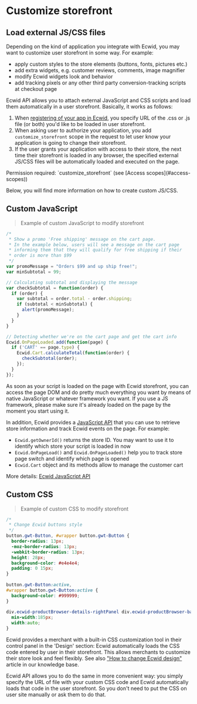 # Customize storefront

## Load external JS/CSS files

Depending on the kind of application you integrate with Ecwid, you may want to customize user storefront in some way. For example:

* apply custom styles to the store elements (buttons, fonts, pictures etc.)
* add extra widgets, e.g. customer reviews, comments, image magnifier
* modify Ecwid widgets look and behavior
* add tracking pixels or any other third party conversion-tracking scripts at checkout page

Ecwid API allows you to attach external JavaScript and CSS scripts and load them automatically in a user storefront. Basically, it works as follows:

1. When [registering of your app in Ecwid](#register-your-app-in-ecwid), you specify URL of the .css or .js file (or both) you'd like to be loaded in user storefront. 
2. When asking user to authorize your application, you add `customize_storefront` scope in the request to let user know your application is going to change their storefront. 
3. If the user grants your application with access to their store, the next time their storefront is loaded in any browser, the specified external JS/CSS files will be automatically loaded and executed on the page. 

<aside class="notice">
Permission required: `customize_storefront` (see [Access scopes](#access-scopes))
</aside>

Below, you will find more information on how to create custom JS/CSS.

## Custom JavaScript

> Example of custom JavaScript to modify storefront

```js
/*
 * Show a promo 'Free shipping' message on the cart page. 
 * In the example below, users will see a message on the cart page 
 * informing them that they will qualify for free shipping if their 
 * order is more than $99
 */
var promoMessage = "Orders $99 and up ship free!";
var minSubtotal = 99;

// Calculating subtotal and displaying the message
var checkSubtotal = function(order) {
  if (order) {
    var subtotal = order.total - order.shipping;
    if (subtotal < minSubtotal) {
      alert(promoMessage);
    }  
  }
}

// Detecting whether we're on the cart page and get the cart info
Ecwid.OnPageLoaded.add(function(page) {
  if ('CART' == page.type) {
    Ecwid.Cart.calculateTotal(function(order) {
      checkSubtotal(order);
    });
  }
});
```

As soon as your script is loaded on the page with Ecwid storefront, you can access the page DOM and do pretty much everything you want by means of native JavaScript or whatever framework you want. If you use a JS framework, please make sure it's already loaded on the page by the moment you start using it. 

In addition, Ecwid provides a [JavaScript API](http://kb.ecwid.com/w/page/41188517/JavaScript%20API) that you can use to retrieve store information and track Ecwid events on the page. For example:

* `Ecwid.getOwnerId()` returns the store ID. You may want to use it to identify which store your script is loaded in now
* `Ecwid.OnPageLoad()` and `Ecwid.OnPageLoaded()` help you to track store page switch and identify which page is opened
* `Ecwid.Cart` object and its methods allow to manage the customer cart

More details: [Ecwid JavaScript API](http://kb.ecwid.com/w/page/41188517/JavaScript%20API)

## Custom CSS

> Example of custom CSS to modify storefront

```css
/*
 * Change Ecwid buttons style 
 */
button.gwt-Button, #wrapper button.gwt-Button { 
  border-radius: 13px; 
  -moz-border-radius: 13px; 
  -webkit-border-radius: 13px; 
  height: 28px; 
  background-color: #e4e4e4; 
  padding: 0 15px; 
}  
 
button.gwt-Button:active,
#wrapper button.gwt-Button:active { 
  background-color: #999999; 
}  
 
div.ecwid-productBrowser-details-rightPanel div.ecwid-productBrowser-backgroundedPanel {
  min-width:185px; 
  width:auto; 
}
```

Ecwid provides a merchant with a built-in CSS customization tool in their control panel in the 'Design' section: Ecwid automatically loads the CSS code entered by user in their storefront. This allows merchants to customize their store look and feel flexibly. See also ["How to change Ecwid design"](http://help.ecwid.com/customer/portal/articles/1083332-how-to-change-ecwid-design) article in our knowledge base.

Ecwid API allows you to do the same in more convenient way: you simply specify the URL of file with your custom CSS code and Ecwid automatically loads that code in the user storefront. So you don't need to put the CSS on user site manually or ask them to do that. 